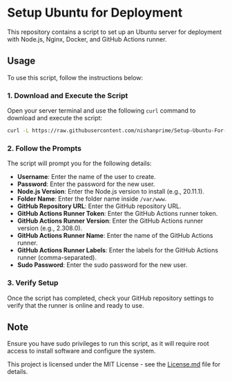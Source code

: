 # Setup Ubuntu for Deployment

This repository contains a script to set up an Ubuntu server for deployment with Node.js, Nginx, Docker, and GitHub Actions runner.

## Usage

To use this script, follow the instructions below:

### 1. Download and Execute the Script

Open your server terminal and use the following `curl` command to download and execute the script:

```bash
curl -L https://raw.githubusercontent.com/nishanprime/Setup-Ubuntu-For-Deployment/main/initializer.sh | bash
```

### 2. Follow the Prompts

The script will prompt you for the following details:

- **Username**: Enter the name of the user to create.
- **Password**: Enter the password for the new user.
- **Node.js Version**: Enter the Node.js version to install (e.g., 20.11.1).
- **Folder Name**: Enter the folder name inside `/var/www`.
- **GitHub Repository URL**: Enter the GitHub repository URL.
- **GitHub Actions Runner Token**: Enter the GitHub Actions runner token.
- **GitHub Actions Runner Version**: Enter the GitHub Actions runner version (e.g., 2.308.0).
- **GitHub Actions Runner Name**: Enter the name of the GitHub Actions runner.
- **GitHub Actions Runner Labels**: Enter the labels for the GitHub Actions runner (comma-separated).
- **Sudo Password**: Enter the sudo password for the new user.

### 3. Verify Setup

Once the script has completed, check your GitHub repository settings to verify that the runner is online and ready to use.

## Note

Ensure you have sudo privileges to run this script, as it will require root access to install software and configure the system.

This project is licensed under the MIT License - see the [License.md](License.md) file for details.